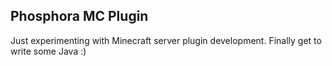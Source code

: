 ## Phosphora MC Plugin

Just experimenting with Minecraft server plugin development. Finally get to write some Java :)